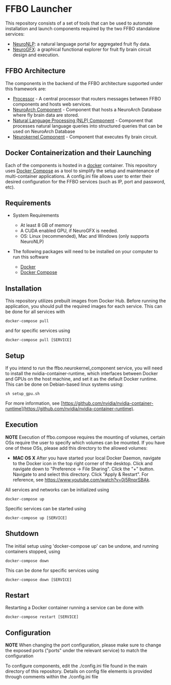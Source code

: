 # FFBO Launcher

This repository consists of a set of tools that can be used to automate installation and launch components required by the two FFBO standalone services:
* [NeuroNLP](https://neuronlp.fruitflybrain.org): a natural language portal for aggregated fruit fly data.
* [NeuroGFX](https://neurogfx.fruitflybrain.org): a graphical functional explorer for fruit fly brain circuit design and execution.

## FFBO Architecture

The components in the backend of the FFBO architecture supported under this framework are:
* [Processor](https://github.com/fruitflybrain/ffbo.processor) - A central processor that routers messages between FFBO components and hosts web services.
* [NeuroArch Component](https://github.com/fruitflybrain/ffbo.neuroarch_component) - Component that hosts a NeuroArch Database where fly brain data are stored.
* [Natural Language Processing (NLP) Component](https://github.com/fruitflybrain/ffbo.nlp_component) - Component that processes natural language queries into structured queries that can be used on NeuroArch Database
* [Neurokernel Component](https://github.com/fruitflybrain/ffbo.neurokernel_component) - Component that executes fly brain circuit.

## Docker Containerization and their Launching

Each of the components is hosted in a [docker](https://docker.com) container. This repository uses
[Docker Compose](https://docs.docker.com/compose) as a tool to simplify the setup and maintenance of multi-container applications.
A config.ini file allows user to enter their desired configuration for the FFBO services (such as IP, port and password, etc).

## Requirements

- System Requirements
  - At least 8 GB of memory
  - A CUDA enabled GPU, if NeuroGFX is needed.
  - OS: Linux (recommended), Mac and Windows (only supports NeuroNLP)

- The following packages will need to be installed on your computer to run this software
  - [Docker](https://docs.docker.com/install/)
  - [Docker Compose](https://docs.docker.com/compose/install/)

## Installation

This repository utilizes prebuilt images from Docker Hub. Before running the application, you should pull the required images for each service. This can be done for all services with
    
    docker-compose pull
    
and for specific services using
    
    docker-compose pull [SERVICE]

## Setup

If you intend to run the ffbo.neurokernel_component service, you will need to install the nvidia-container-runtime, which interfaces between Docker and GPUs on the host machine, and set it as the default Docker runtime. This can be done on Debian-based linux systems using:

    sh setup_gpu.sh

For more information, see [https://github.com/nvidia/nvidia-container-runtime](https://github.com/nvidia/nvidia-container-runtime).

## Execution

__NOTE__ Execution of ffbo.compose requires the mounting of volumes, certain OSs require the user to specify which volumes can be mounted. If you have one of these OSs, please add this directory to the allowed volumes:
- __MAC OS X__ After you have started your local Docker Daemon, navigate to the Docker icon in the top right corner of the desktop. Click and navigate down to "Preference -> File Sharing". Click the "+" button. Navigate to and select this directory. Click "Apply & Restart". For reference, see https://www.youtube.com/watch?v=0j5RnprSBAk.

All services and networks can be initialized using
    
    docker-compose up
    
Specific services can be started using

    docker-compose up [SERVICE]
    
## Shutdown

The initial setup using 'docker-compose up' can be undone, and running containers stopped, using
    
    docker-compose down

This can be done for specific services using
    
    docker-compose down [SERVICE]

## Restart

Restarting a Docker container running a service can be done with
    
    docker-compose restart [SERVICE]
    
## Configuration

__NOTE__ When changing the port configuration, please make sure to change the exposed ports ("ports" under the relevant service) to match the configuration

To configure components, edit the ./config.ini file found in the main directory of this repository. Details on config file elements is provided through comments within the ./config.ini file
